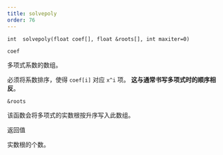 ```yaml
---
title: solvepoly
order: 76
---
```

`int  solvepoly(float coef[], float &roots[], int maxiter=0)`

`coef`

多项式系数的数组。

必须将系数排序，使得 `coef[i]` 对应 `x^i` 项。
**这与通常书写多项式时的顺序相反**。

`&roots`

该函数会将多项式的实数根按升序写入此数组。

返回值

实数根的个数。
